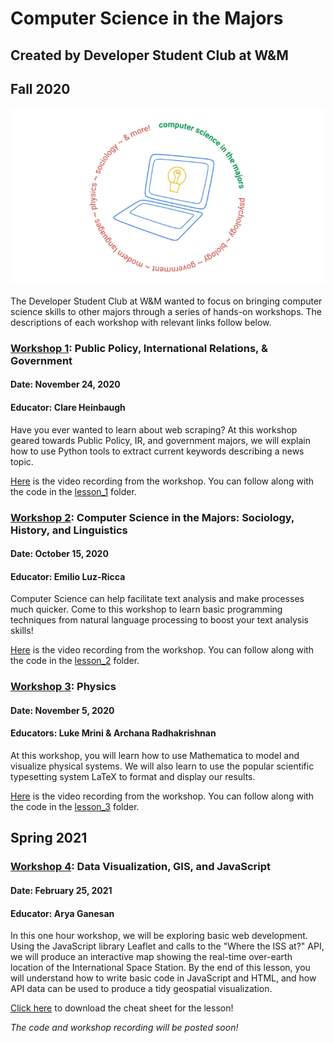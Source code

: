 # Computer Science in the Majors
## Created by Developer Student Club at W&M
## Fall 2020

![Computer science in the majors logo](Slide1.png)

The Developer Student Club at W&M wanted to focus on bringing computer science skills to other majors through a series of hands-on workshops. The descriptions of each workshop with relevant links follow below. 

### [Workshop 1](https://dsc.community.dev/events/details/developer-student-clubs-william-mary-presents-computer-science-in-the-majors-public-policy-international-relations-and-government/): Public Policy, International Relations, & Government
#### Date: November 24, 2020
#### Educator: Clare Heinbaugh
Have you ever wanted to learn about web scraping? At this workshop geared towards Public Policy, IR, and government majors, we will explain how to use Python tools to extract current keywords describing a news topic.

[Here](https://youtu.be/0747M5iBZR8) is the video recording from the workshop.
You can follow along with the code in the [lesson_1](https://github.com/developerstudentclubwm/cs_majors/tree/main/lesson_1) folder. 

### [Workshop 2](https://dsc.community.dev/events/details/developer-student-clubs-william-mary-presents-computer-science-in-the-majors-sociology-history-and-linguistics/): Computer Science in the Majors: Sociology, History, and Linguistics
#### Date: October 15, 2020
#### Educator: Emilio Luz-Ricca
Computer Science can help facilitate text analysis and make processes much quicker. Come to this workshop to learn basic programming techniques from natural language processing to boost your text analysis skills!

[Here](https://youtu.be/61b7A2tmnB4) is the video recording from the workshop.
You can follow along with the code in the [lesson_2](https://github.com/developerstudentclubwm/cs_majors/tree/main/lesson_2) folder. 

### [Workshop 3](https://dsc.community.dev/events/details/developer-student-clubs-william-mary-presents-computer-science-in-the-majors-physics/): Physics
#### Date: November 5, 2020
#### Educators: Luke Mrini & Archana Radhakrishnan
At this workshop, you will learn how to use Mathematica to model and visualize physical systems. We will also learn to use the popular scientific typesetting system LaTeX to format and display our results. 

[Here](https://youtu.be/677c-E-drZ8) is the video recording from the workshop.
You can follow along with the code in the [lesson_3](https://github.com/developerstudentclubwm/cs_majors/tree/main/lesson_3) folder. 

## Spring 2021

### [Workshop 4](https://dsc.community.dev/events/details/developer-student-clubs-william-mary-presents-data-visualization-gis-and-javascript/): Data Visualization, GIS, and JavaScript
#### Date: February 25, 2021
#### Educator: Arya Ganesan
In this one hour workshop, we will be exploring basic web development. Using the JavaScript library Leaflet and calls to the "Where the ISS at?" API, we will produce an interactive map showing the real-time over-earth location of the International Space Station. By the end of this lesson, you will understand how to write basic code in JavaScript and HTML, and how API data can be used to produce a tidy geospatial visualization.

[Click here](lesson_4/cheat_sheet.pdf) to download the cheat sheet for the lesson!

*The code and workshop recording will be posted soon!*

